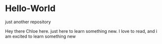 # Hello-World
just another repository



Hey there Chloe here. just here to learn something new. 
I love to read, and i am excited to learn something new
